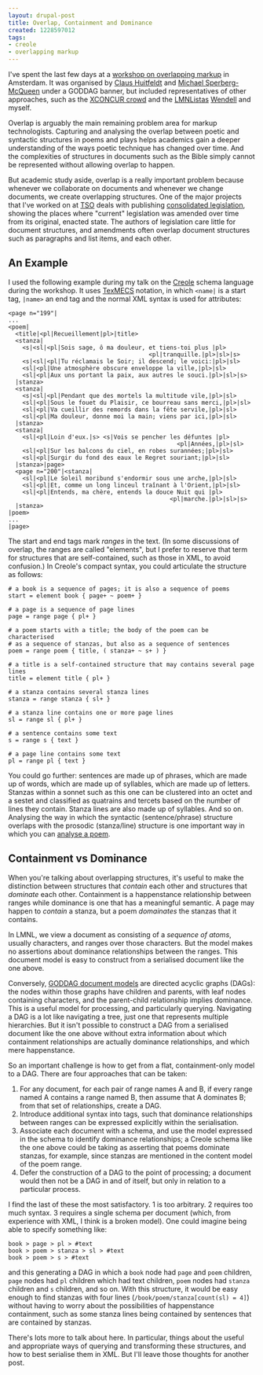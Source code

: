 ```yaml
---
layout: drupal-post
title: Overlap, Containment and Dominance
created: 1228597012
tags:
- creole
- overlapping markup
---
```

I've spent the last few days at a [workshop on overlapping markup][workshop] in Amsterdam. It was organised by [Claus Huitfeldt][Claus] and [Michael Sperberg-McQueen][Michael] under a GODDAG banner, but included representatives of other approaches, such as the [XCONCUR crowd][XCONCUR] and the [LMNListas][LMNL] [Wendell][Wendell] and myself.

[workshop]: http://ilps.science.uva.nl/PoliticalMashup/2008/11/workshop-on-multi-dimensional-markup/ "Workshop on multi dimensional markup"
[Claus]: http://www.hf.uib.no/i/Filosofisk/claus/ "Claus Huitfeldt"
[Michael]: http://www.w3.org/People/cmsmcq/ "Michael Sperberg-McQueen"
[XCONCUR]: http://www.xconcur.org/ "XCONCUR"
[LMNL]: http://www.lmnl.org/wiki/ "LMNL Wiki"
[Wendell]: http://www.piez.org/wendell/ "Wendell Piez"

<!--break-->

Overlap is arguably the main remaining problem area for markup technologists. Capturing and analysing the overlap between poetic and syntactic structures in poems and plays helps academics gain a deeper understanding of the ways poetic technique has changed over time. And the complexities of structures in documents such as the Bible simply cannot be represented without allowing overlap to happen.

But academic study aside, overlap is a really important problem because whenever we collaborate on documents and whenever we change documents, we create overlapping structures. One of the major projects that I've worked on at [TSO][TSO] deals with publishing [consolidated legislation][legislation], showing the places where "current" legislation was amended over time from its original, enacted state. The authors of legislation care little for document structures, and amendments often overlap document structures such as paragraphs and list items, and each other.

[TSO]: http://www.tso.co.uk/ "The Stationery Office"
[legislation]: http://www.opsi.gov.uk/legislation/revised "OPSI: Revised Legislation"

## An Example ##

I used the following example during my talk on the [Creole][Creole] schema language during the workshop. It uses [TexMECS][TexMECS] notation, in which `<name|` is a start tag, `|name>` an end tag and the normal XML syntax is used for attributes:

[Creole]: http://www.lmnl.org/wiki/index.php/Creole "Creole Schema Language"
[TexMECS]: http://decentius.aksis.uib.no/mlcd/2003/Papers/texmecs.html "TexMECS"

    <page n="199"|
    ...
    <poem|
      <title|<pl|Recueillement|pl>|title>
      <stanza|
        <s|<sl|<pl|Sois sage, ô ma douleur, et tiens-toi plus |pl>
                                            <pl|tranquille.|pl>|sl>|s>
        <s|<sl|<pl|Tu réclamais le Soir; il descend; le voici:|pl>|sl>
        <sl|<pl|Une atmosphère obscure enveloppe la ville,|pl>|sl>
        <sl|<pl|Aux uns portant la paix, aux autres le souci.|pl>|sl>|s>
      |stanza>
      <stanza|
        <s|<sl|<pl|Pendant que des mortels la multitude vile,|pl>|sl>
        <sl|<pl|Sous le fouet du Plaisir, ce bourreau sans merci,|pl>|sl>
        <sl|<pl|Va cueillir des remords dans la fête servile,|pl>|sl>
        <sl|<pl|Ma douleur, donne moi la main; viens par ici,|pl>|sl>
      |stanza>
      <stanza|
        <sl|<pl|Loin d'eux.|s> <s|Vois se pencher les défuntes |pl>
                                                    <pl|Années,|pl>|sl>
        <sl|<pl|Sur les balcons du ciel, en robes surannées;|pl>|sl>
        <sl|<pl|Surgir du fond des eaux le Regret souriant;|pl>|sl>
      |stanza>|page>
      <page n="200"|<stanza|
        <sl|<pl|Le Soleil moribund s'endormir sous une arche,|pl>|sl>
        <sl|<pl|Et, comme un long linceul traînant à l'Orient,|pl>|sl>
        <sl|<pl|Entends, ma chère, entends la douce Nuit qui |pl>
                                                  <pl|marche.|pl>|sl>|s>
      |stanza>
    |poem>
    ...
    |page>

The start and end tags mark *ranges* in the text. (In some discussions of overlap, the ranges are called "elements", but I prefer to reserve that term for structures that are self-contained, such as those in XML, to avoid confusion.) In Creole's compact syntax, you could articulate the structure as follows:

    # a book is a sequence of pages; it is also a sequence of poems
    start = element book { page+ ~ poem+ }
    
    # a page is a sequence of page lines
    page = range page { pl+ }
    
    # a poem starts with a title; the body of the poem can be characterised
    # as a sequence of stanzas, but also as a sequence of sentences
    poem = range poem { title, ( stanza+ ~ s+ ) }
    
    # a title is a self-contained structure that may contains several page lines
    title = element title { pl+ }
    
    # a stanza contains several stanza lines
    stanza = range stanza { sl+ }
    
    # a stanza line contains one or more page lines
    sl = range sl { pl+ }
    
    # a sentence contains some text
    s = range s { text }
    
    # a page line contains some text
    pl = range pl { text }

You could go further: sentences are made up of phrases, which are made up of words, which are made up of syllables, which are made up of letters. Stanzas within a sonnet such as this one can be clustered into an octet and a sestet and classified as quatrains and tercets based on the number of lines they contain. Stanza lines are also made up of syllables. And so on. Analysing the way in which the syntactic (sentence/phrase) structure overlaps with the prosodic (stanza/line) structure is one important way in which you can [analyse a poem][analysis].

[analysis]: http://www.tau.ac.il/~tsurxx/Recueillement.html "Archetypal Pattern in Baudelaire's 'Recueillement'"

## Containment vs Dominance ##

When you're talking about overlapping structures, it's useful to make the distinction between structures that *contain* each other and structures that *dominate* each other. Containment is a happenstance relationship between ranges while dominance is one that has a meaningful semantic. A page may happen to *contain* a stanza, but a poem *domainates* the stanzas that it contains.

In LMNL, we view a document as consisting of a *sequence of atoms*, usually characters, and ranges over those characters. But the model makes no assertions about dominance relationships between the ranges. This document model is easy to construct from a serialised document like the one above.

Conversely, [GODDAG document models][GODDAG] are directed acyclic graphs (DAGs): the nodes within those graphs have children and parents, with leaf nodes containing characters, and the parent-child relationship implies dominance. This is a useful model for processing, and particularly querying. Navigating a DAG is a lot like navigating a tree, just one that represents multiple hierarchies. But it isn't possible to construct a DAG from a serialised document like the one above without extra information about which containment relationships are actually dominance relationships, and which mere happenstance.

[GODDAG]: http://www.w3.org/People/cmsmcq/2000/poddp2000.html "GODDAG: A Data Structure for Overlapping Hierarchies"

So an important challenge is how to get from a flat, containment-only model to a DAG. There are four approaches that can be taken:

  1. For any document, for each pair of range names A and B, if every range named A contains a range named B, then assume that A dominates B; from that set of relationships, create a DAG.
  2. Introduce additional syntax into tags, such that dominance relationships between ranges can be expressed explicitly within the serialisation.
  3. Associate each document with a schema, and use the model expressed in the schema to identify dominance relationships; a Creole schema like the one above could be taking as asserting that poems dominate stanzas, for example, since stanzas are mentioned in the content model of the poem range.
  4. Defer the construction of a DAG to the point of processing; a document would then not be a DAG in and of itself, but only in relation to a particular process.

I find the last of these the most satisfactory. 1 is too arbitrary. 2 requires too much syntax. 3 requires a single schema per document (which, from experience with XML, I think is a broken model). One could imagine being able to specify something like:

    book > page > pl > #text
    book > poem > stanza > sl > #text
    book > poem > s > #text

and this generating a DAG in which a `book` node had `page` and `poem` children, `page` nodes had `pl` children which had text children, `poem` nodes had `stanza` children and `s` children, and so on. With this structure, it would be easy enough to find stanzas with four lines (`/book/poem/stanza[count(sl) = 4]`) without having to worry about the possibilities of happenstance containment, such as some stanza lines being contained by sentences that are contained by stanzas.

There's lots more to talk about here. In particular, things about the useful and appropriate ways of querying and transforming these structures, and how to best serialise them in XML. But I'll leave those thoughts for another post.

